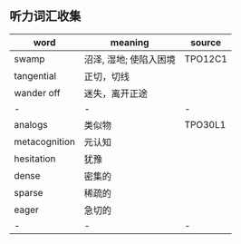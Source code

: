 ## 听力词汇收集

word|meaning|source
---|---|---
swamp|沼泽, 湿地; 使陷入困境|TPO12C1
tangential|正切，切线
wander off|迷失，离开正途
-|-|-
analogs|类似物|TPO30L1
metacognition|元认知
hesitation|犹豫
dense|密集的
sparse|稀疏的
eager|急切的
-|-|-
